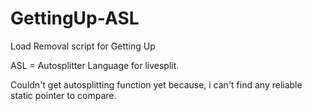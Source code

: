 # GettingUp-ASL
Load Removal script for Getting Up

ASL = Autosplitter Language for livesplit.

Couldn't get autosplitting function yet because, i can't find any reliable static pointer to compare.

